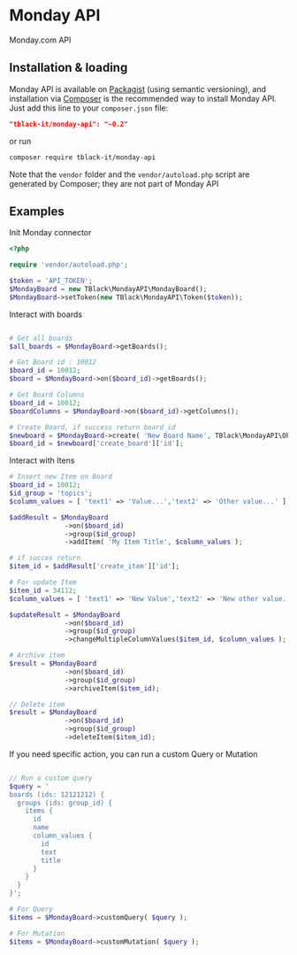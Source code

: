 # Monday API
Monday.com API

## Installation & loading
Monday API is available on [Packagist](https://packagist.org/packages/tblack-it/monday-api) (using semantic versioning), and installation via [Composer](https://getcomposer.org) is the recommended way to install Monday API. Just add this line to your `composer.json` file:

```json
"tblack-it/monday-api": "~0.2"
```

or run

```sh
composer require tblack-it/monday-api
```

Note that the `vendor` folder and the `vendor/autoload.php` script are generated by Composer; they are not part of Monday API

Examples
--------

Init Monday connector
```php
<?php

require 'vendor/autoload.php';

$token = 'API_TOKEN';
$MondayBoard = new TBlack\MondayAPI\MondayBoard();
$MondayBoard->setToken(new TBlack\MondayAPI\Token($token));

```

Interact with boards
```php

# Get all boards
$all_boards = $MondayBoard->getBoards();

# Get Board id : 10012
$board_id = 10012;
$board = $MondayBoard->on($board_id)->getBoards();

# Get Board Columns
$board_id = 10012;
$boardColumns = $MondayBoard->on($board_id)->getColumns();

# Create Board, if success return board_id
$newboard = $MondayBoard->create( 'New Board Name', TBlack\MondayAPI\ObjectTypes\BoardKind::PUB );
$board_id = $newboard['create_board']['id'];

```

Interact with Itens
```php
# Insert new Item on Board
$board_id = 10012;
$id_group = 'topics';
$column_values = [ 'text1' => 'Value...','text2' => 'Other value...' ];

$addResult = $MondayBoard
              ->on($board_id)
              ->group($id_group)
              ->addItem( 'My Item Title', $column_values );

# if succes return
$item_id = $addResult['create_item']['id'];

# For update Item
$item_id = 34112;
$column_values = [ 'text1' => 'New Value','text2' => 'New other value...' ];

$updateResult = $MondayBoard
              ->on($board_id)
              ->group($id_group)
              ->changeMultipleColumnValues($item_id, $column_values );

# Archive item
$result = $MondayBoard
              ->on($board_id)
              ->group($id_group)
              ->archiveItem($item_id);

// Delete item
$result = $MondayBoard
              ->on($board_id)
              ->group($id_group)
              ->deleteItem($item_id);

```

If you need specific action, you can run a custom Query or Mutation
```php

// Run a custom query
$query = '
boards (ids: 12121212) {
  groups (ids: group_id) {
    items {
      id
      name
      column_values {
        id
        text
        title
      }
    }
  }
}';

# For Query
$items = $MondayBoard->customQuery( $query );

# For Mutation
$items = $MondayBoard->customMutation( $query );
```
